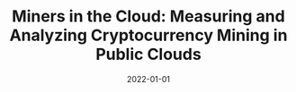 ---
title: "Miners in the Cloud: Measuring and Analyzing Cryptocurrency Mining in Public Clouds"
collection: publications
permalink: /publication/2022-01-01-Miners-in-the-Cloud-Measuring-and-Analyzing-Cryptocurrency-Mining-in-Public-Clouds
date: 2022-01-01
venue: 'CoRR'
link: 'https://doi.org/10.48550/arXiv.2210.10512'
citation: ' Ayodeji Adeniran,  David Mohaisen, &quot;Miners in the Cloud: Measuring and Analyzing Cryptocurrency Mining in Public Clouds.&quot; CSoNet, 2022.'
---